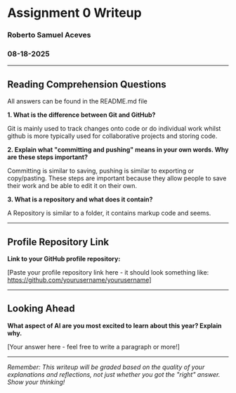 # Assignment 0 Writeup

### Roberto Samuel Aceves
### 08-18-2025
---

## Reading Comprehension Questions
All answers can be found in the README.md file

**1. What is the difference between Git and GitHub?**

Git is mainly used to track changes onto code or do individual work whilst github is more typically used for collaborative projects and storing code.

**2. Explain what "committing and pushing" means in your own words. Why are these steps important?**

Committing is similar to saving, pushing is similar to exporting or copy/pasting. These steps are important because they allow people to save their work and be able to edit it on their own.

**3. What is a repository and what does it contain?**

A Repository is similar to a folder, it contains markup code and seems.

---

## Profile Repository Link

**Link to your GitHub profile repository:** 

[Paste your profile repository link here - it should look something like: https://github.com/yourusername/yourusername]

---

## Looking Ahead

**What aspect of AI are you most excited to learn about this year? Explain why.**

[Your answer here - feel free to write a paragraph or more!]

---

*Remember: This writeup will be graded based on the quality of your explanations and reflections, not just whether you got the "right" answer. Show your thinking!*

